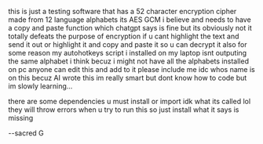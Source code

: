 this is just a testing software that has a 52 character encryption cipher made from 12 language alphabets
its AES GCM i believe and needs to have a copy and paste function which chatgpt says is fine but its obviously not
it totally defeats the purpose of encryption if u cant highlight the text and send it out or highlight it and copy and paste it so u can decrypt it
also for some reason my autohotkeys script i installed on my laptop isnt outputing the same alphabet i think becuz i might not have all the alphabets installed on pc
anyone can edit this and add to it please include me idc whos name is on this becuz AI wrote this im really smart but dont know how to code but im slowly learning...

there are some dependencies u must install or import idk what its called lol
they will throw errors when u try to run this so just install what it says is missing 

--sacred G
